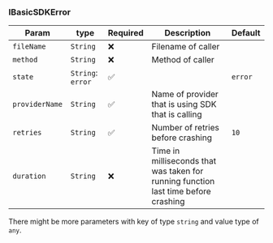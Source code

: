 ### IBasicSDKError

| Param          | type              | Required | Description                                                                        | Default |
|----------------|-------------------|----------|------------------------------------------------------------------------------------|---------|
| `fileName`     | `String`          | ❌        | Filename of caller                                                                 |         |
| `method`       | `String`          | ❌        | Method of caller                                                                   |         |
| `state`        | `String`: `error` | ✅        |                                                                                    | `error` |
| `providerName` | `String`          | ✅        | Name of provider that is using SDK that is calling                                 |         |
| `retries`      | `String`          | ✅        | Number of retries before crashing                                                  | `10`    | 
| `duration`     | `String`          | ❌        | Time in milliseconds that was taken for running function last time before crashing |         |

There might be more parameters with key of type `string`
and value type of `any`.
